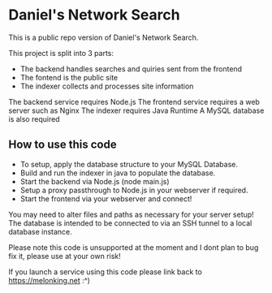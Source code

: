 # Daniel's Network Search

This is a public repo version of Daniel's Network Search.

This project is split into 3 parts:

-   The backend handles searches and quiries sent from the frontend
-   The fontend is the public site
-   The indexer collects and processes site information

The backend service requires Node.js
The frontend service requires a web server such as Nginx
The indexer requires Java Runtime
A MySQL database is also required

## How to use this code

-   To setup, apply the database structure to your MySQL Database.
-   Build and run the indexer in java to populate the database.
-   Start the backend via Node.js (node main.js)
-   Setup a proxy passthrough to Node.js in your webserver if required.
-   Start the frontend via your webserver and connect!

You may need to alter files and paths as necessary for your server setup!
The database is intended to be connected to via an SSH tunnel to a local database instance.

Please note this code is unsupported at the moment and I dont plan to bug fix it, please use at your own risk!

If you launch a service using this code please link back to https://melonking.net :^)
